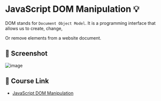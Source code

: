 # JavaScript DOM Manipulation :bulb: 
DOM stands for `Document Object Model`. It is a programming interface that allows us to create, change,

Or remove elements from a website document.

## :camera_flash: Screenshot
![image](https://github.com/Hager-elhwarii/JavaScript-DOM-Manipulation/assets/80959882/d83460ff-8d5c-4c28-b8fb-f2a94a99dc9e)

## 🚀 Course Link 
  - [JavaScript DOM Manipulation](https://www.youtube.com/watch?v=5fb2aPlgoys)
